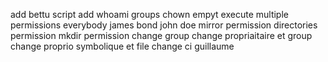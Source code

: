 add bettu script
add whoami
groups
chown
empyt
execute
multiple permissions
everybody
james bond
john doe
mirror permission
directories permission
mkdir permission
change group
change propriaitaire et group
change proprio symbolique et file
change ci guillaume
